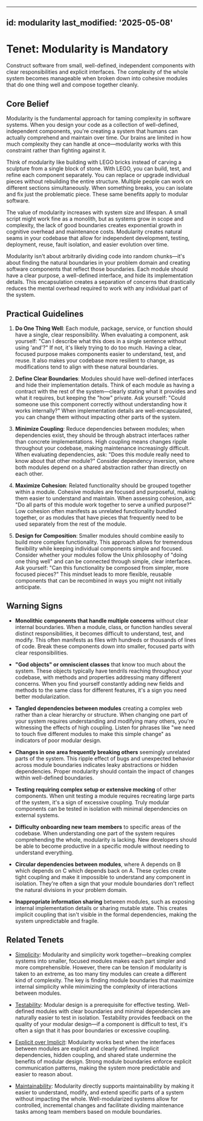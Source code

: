 ______________________________________________________________________

## id: modularity last_modified: '2025-05-08'

# Tenet: Modularity is Mandatory

Construct software from small, well-defined, independent components with clear
responsibilities and explicit interfaces. The complexity of the whole system becomes
manageable when broken down into cohesive modules that do one thing well and compose
together cleanly.

## Core Belief

Modularity is the fundamental approach for taming complexity in software systems. When
you design your code as a collection of well-defined, independent components, you're
creating a system that humans can actually comprehend and maintain over time. Our brains
are limited in how much complexity they can handle at once—modularity works with this
constraint rather than fighting against it.

Think of modularity like building with LEGO bricks instead of carving a sculpture from a
single block of stone. With LEGO, you can build, test, and refine each component
separately. You can replace or upgrade individual pieces without rebuilding the entire
structure. Multiple people can work on different sections simultaneously. When something
breaks, you can isolate and fix just the problematic piece. These same benefits apply to
modular software.

The value of modularity increases with system size and lifespan. A small script might
work fine as a monolith, but as systems grow in scope and complexity, the lack of good
boundaries creates exponential growth in cognitive overhead and maintenance costs.
Modularity creates natural seams in your codebase that allow for independent
development, testing, deployment, reuse, fault isolation, and easier evolution over
time.

Modularity isn't about arbitrarily dividing code into random chunks—it's about finding
the natural boundaries in your problem domain and creating software components that
reflect those boundaries. Each module should have a clear purpose, a well-defined
interface, and hide its implementation details. This encapsulation creates a separation
of concerns that drastically reduces the mental overhead required to work with any
individual part of the system.

## Practical Guidelines

1. **Do One Thing Well**: Each module, package, service, or function should have a
   single, clear responsibility. When evaluating a component, ask yourself: "Can I
   describe what this does in a single sentence without using 'and'?" If not, it's
   likely trying to do too much. Having a clear, focused purpose makes components easier
   to understand, test, and reuse. It also makes your codebase more resilient to change,
   as modifications tend to align with these natural boundaries.

1. **Define Clear Boundaries**: Modules should have well-defined interfaces and hide
   their implementation details. Think of each module as having a contract with the rest
   of the system—clearly stating what it provides and what it requires, but keeping the
   "how" private. Ask yourself: "Could someone use this component correctly without
   understanding how it works internally?" When implementation details are
   well-encapsulated, you can change them without impacting other parts of the system.

1. **Minimize Coupling**: Reduce dependencies between modules; when dependencies exist,
   they should be through abstract interfaces rather than concrete implementations. High
   coupling means changes ripple throughout your codebase, making maintenance
   increasingly difficult. When evaluating dependencies, ask: "Does this module really
   need to know about that other module?" Consider dependency inversion, where both
   modules depend on a shared abstraction rather than directly on each other.

1. **Maximize Cohesion**: Related functionality should be grouped together within a
   module. Cohesive modules are focused and purposeful, making them easier to understand
   and maintain. When assessing cohesion, ask: "Do all parts of this module work
   together to serve a unified purpose?" Low cohesion often manifests as unrelated
   functionality bundled together, or as modules that have pieces that frequently need
   to be used separately from the rest of the module.

1. **Design for Composition**: Smaller modules should combine easily to build more
   complex functionality. This approach allows for tremendous flexibility while keeping
   individual components simple and focused. Consider whether your modules follow the
   Unix philosophy of "doing one thing well" and can be connected through simple, clear
   interfaces. Ask yourself: "Can this functionality be composed from simpler, more
   focused pieces?" This mindset leads to more flexible, reusable components that can be
   recombined in ways you might not initially anticipate.

## Warning Signs

- **Monolithic components that handle multiple concerns** without clear internal
  boundaries. When a module, class, or function handles several distinct
  responsibilities, it becomes difficult to understand, test, and modify. This often
  manifests as files with hundreds or thousands of lines of code. Break these components
  down into smaller, focused parts with clear responsibilities.

- **"God objects" or omniscient classes** that know too much about the system. These
  objects typically have tendrils reaching throughout your codebase, with methods and
  properties addressing many different concerns. When you find yourself constantly
  adding new fields and methods to the same class for different features, it's a sign
  you need better modularization.

- **Tangled dependencies between modules** creating a complex web rather than a clear
  hierarchy or structure. When changing one part of your system requires understanding
  and modifying many others, you're witnessing the effects of high coupling. Listen for
  phrases like "we need to touch five different modules to make this simple change" as
  indicators of poor modular design.

- **Changes in one area frequently breaking others** seemingly unrelated parts of the
  system. This ripple effect of bugs and unexpected behavior across module boundaries
  indicates leaky abstractions or hidden dependencies. Proper modularity should contain
  the impact of changes within well-defined boundaries.

- **Testing requiring complex setup or extensive mocking** of other components. When
  unit testing a module requires recreating large parts of the system, it's a sign of
  excessive coupling. Truly modular components can be tested in isolation with minimal
  dependencies on external systems.

- **Difficulty onboarding new team members** to specific areas of the codebase. When
  understanding one part of the system requires comprehending the whole, modularity is
  lacking. New developers should be able to become productive in a specific module
  without needing to understand everything.

- **Circular dependencies between modules**, where A depends on B which depends on C
  which depends back on A. These cycles create tight coupling and make it impossible to
  understand any component in isolation. They're often a sign that your module
  boundaries don't reflect the natural divisions in your problem domain.

- **Inappropriate information sharing** between modules, such as exposing internal
  implementation details or sharing mutable state. This creates implicit coupling that
  isn't visible in the formal dependencies, making the system unpredictable and fragile.

## Related Tenets

- [Simplicity](simplicity.md): Modularity and simplicity work together—breaking complex
  systems into smaller, focused modules makes each part simpler and more comprehensible.
  However, there can be tension if modularity is taken to an extreme, as too many tiny
  modules can create a different kind of complexity. The key is finding module
  boundaries that maximize internal simplicity while minimizing the complexity of
  interactions between modules.

- [Testability](testability.md): Modular design is a prerequisite for effective testing.
  Well-defined modules with clear boundaries and minimal dependencies are naturally
  easier to test in isolation. Testability provides feedback on the quality of your
  modular design—if a component is difficult to test, it's often a sign that it has poor
  boundaries or excessive coupling.

- [Explicit over Implicit](explicit-over-implicit.md): Modularity works best when the
  interfaces between modules are explicit and clearly defined. Implicit dependencies,
  hidden coupling, and shared state undermine the benefits of modular design. Strong
  module boundaries enforce explicit communication patterns, making the system more
  predictable and easier to reason about.

- [Maintainability](maintainability.md): Modularity directly supports maintainability by
  making it easier to understand, modify, and extend specific parts of a system without
  impacting the whole. Well-modularized systems allow for controlled, incremental
  changes and facilitate dividing maintenance tasks among team members based on module
  boundaries.
